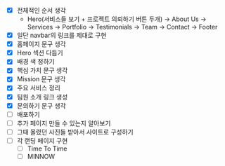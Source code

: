 - [x] 전체적인 순서 생각
  - Hero(서비스들 보기 + 프로젝트 의뢰하기 버튼 두개) -> About Us -> Services -> Portfolio -> Testimonials -> Team -> Contact -> Footer
- [x] 일단 navbar의 링크를 제대로 구현
- [x] 홈페이지 문구 생각
- [x] Hero 섹션 다듬기
- [x] 배경 색 정하기
- [x] 핵심 가치 문구 생각
- [x] Mission 문구 생각
- [x] 주요 서비스 정리
- [x] 팀원 소개 링크 생성
- [x] 문의하기 문구 생각
- [ ] 배포하기
- [ ] 추가 페이지 만들 수 있는지 알아보기
- [ ] 그때 올렸던 사진들 받아서 사이트로 구성하기
- [ ] 각 랜딩 페이지 구현
  - [ ] Time To Time
  - [ ] MINNOW
